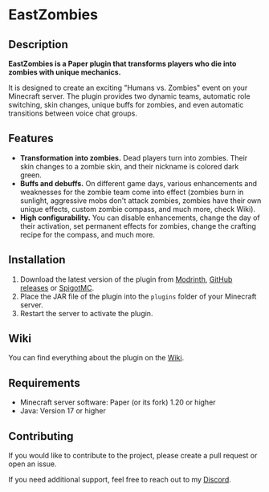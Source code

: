 # EastZombies

## Description

**EastZombies is a Paper plugin that transforms players who die into zombies with unique mechanics.**

It is designed to create an exciting "Humans vs. Zombies" event on your Minecraft server. The plugin provides two dynamic teams, automatic role switching, skin changes, unique buffs for zombies, and even automatic transitions between voice chat groups.

## Features

- **Transformation into zombies.** Dead players turn into zombies. Their skin changes to a zombie skin, and their nickname is colored dark green.
- **Buffs and debuffs.** On different game days, various enhancements and weaknesses for the zombie team come into effect (zombies burn in sunlight, aggressive mobs don't attack zombies, zombies have their own unique effects, custom zombie compass, and much more, check Wiki).
- **High configurability.** You can disable enhancements, change the day of their activation, set permanent effects for zombies, change the crafting recipe for the compass, and much more.

## Installation

1. Download the latest version of the plugin from [Modrinth](https://modrinth.com/plugin/eastzombies), [GitHub releases](https://github.com/EastRane/EastZombies/releases) or [SpigotMC](https://www.spigotmc.org/resources/eastzombies.118748/).
2. Place the JAR file of the plugin into the `plugins` folder of your Minecraft server.
3. Restart the server to activate the plugin.

## Wiki

You can find everything about the plugin on the [Wiki](https://eastrane.github.io/plugins/eastzombies/intro).

## Requirements

- Minecraft server software: Paper (or its fork) 1.20 or higher
- Java: Version 17 or higher

## Contributing

If you would like to contribute to the project, please create a pull request or open an issue.

If you need additional support, feel free to reach out to my [Discord](https://discord.gg/dpQTQgdeeD).
